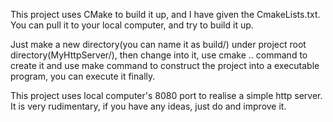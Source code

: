 This project uses CMake to build it up, and I have given the CmakeLists.txt. You can pull it to your local computer, and try to build it up.

Just make a new directory(you can name it as build/) under project root directory(MyHttpServer/), then change into it, use cmake .. command to create it and use make command to construct the project into a executable program, you can execute it finally.

This project uses local computer's 8080 port to realise a simple http server. It is very rudimentary, if you have any ideas, just do and improve it. 
